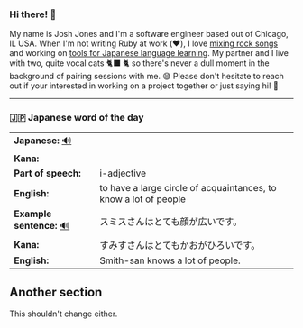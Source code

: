 ### Hi there! 👋

My name is Josh Jones and I'm a software engineer based out of Chicago, IL USA. When I'm not writing Ruby at work (❤️), I love [mixing rock songs](https://www.musiclikeyoumeanit.com/) and working on [tools for Japanese language learning](https://github.com/stars/jhunschejones/lists/japanese-language-learning). My partner and I live with two, quite vocal cats 🐈‍⬛ 🐈  so there's never a dull moment in the background of pairing sessions with me. 😅 Please don't hesitate to reach out if your interested in working on a project together or just saying hi! 👋

---

### 🇯🇵 Japanese word of the day

<!-- START WORD OF THE DAY -->
<table>
  <tr><td><strong>Japanese:</strong> <a href="https://wotd.transparent.com/japanese/2021/words/JPNjp_00095.mp3">🔊</a></td><td></td></tr>
  <tr><td><strong>Kana:</strong></td><td></td></tr>
  <tr><td><strong>Part of speech:</strong></td><td>i-adjective</td></tr>
  <tr><td><strong>English:</strong></td><td>to have a large circle of acquaintances, to know a lot of people</td></tr>
  <tr><td><strong>Example sentence:</strong> <a href="https://wotd.transparent.com/japanese/2021/sentences/JPNjp_00461.mp3">🔊</a></td><td>スミスさんはとても顔が広いです。</td></tr>
  <tr><td><strong>Kana:</strong></td><td>すみすさんはとてもかおがひろいです。</td></tr>
  <tr><td><strong>English:</strong></td><td>Smith-san knows a lot of people.</td></tr>
</table>
<!-- END WORD OF THE DAY -->

## Another section
This shouldn't change either.
